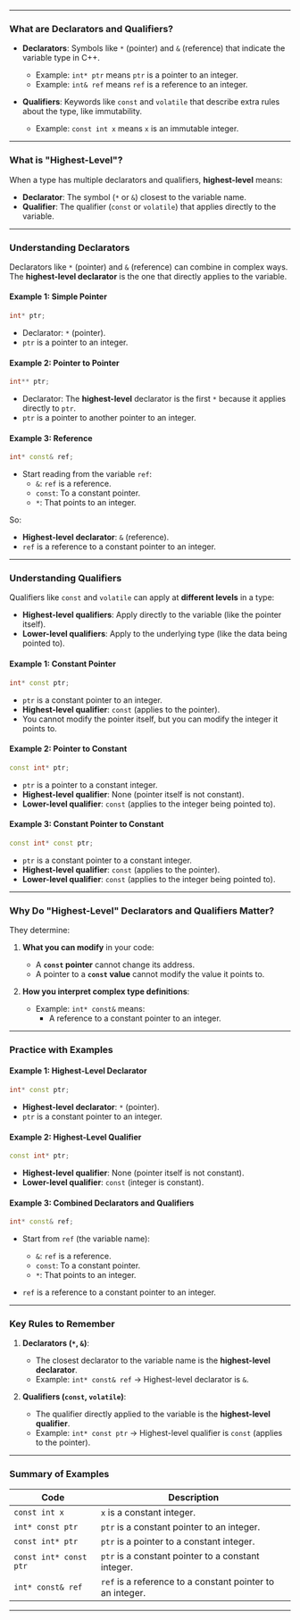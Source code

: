 
---

### **What are Declarators and Qualifiers?**

- **Declarators**: Symbols like `*` (pointer) and `&` (reference) that indicate the variable type in C++.
    - Example: `int* ptr` means `ptr` is a pointer to an integer.
    - Example: `int& ref` means `ref` is a reference to an integer.

- **Qualifiers**: Keywords like `const` and `volatile` that describe extra rules about the type, like immutability.
    - Example: `const int x` means `x` is an immutable integer.

---

### **What is "Highest-Level"?**

When a type has multiple declarators and qualifiers, **highest-level** means:
- **Declarator**: The symbol (`*` or `&`) closest to the variable name.
- **Qualifier**: The qualifier (`const` or `volatile`) that applies directly to the variable.

---

### **Understanding Declarators**

Declarators like `*` (pointer) and `&` (reference) can combine in complex ways. The **highest-level declarator** is the one that directly applies to the variable.

#### Example 1: Simple Pointer
```cpp
int* ptr;
```
- Declarator: `*` (pointer).
- `ptr` is a pointer to an integer.

#### Example 2: Pointer to Pointer
```cpp
int** ptr;
```
- Declarator: The **highest-level** declarator is the first `*` because it applies directly to `ptr`.
- `ptr` is a pointer to another pointer to an integer.

#### Example 3: Reference
```cpp
int* const& ref;
```
- Start reading from the variable `ref`:
    - `&`: `ref` is a reference.
    - `const`: To a constant pointer.
    - `*`: That points to an integer.

So:
- **Highest-level declarator**: `&` (reference).
- `ref` is a reference to a constant pointer to an integer.

---

### **Understanding Qualifiers**

Qualifiers like `const` and `volatile` can apply at **different levels** in a type:
- **Highest-level qualifiers**: Apply directly to the variable (like the pointer itself).
- **Lower-level qualifiers**: Apply to the underlying type (like the data being pointed to).

#### Example 1: Constant Pointer
```cpp
int* const ptr;
```
- `ptr` is a constant pointer to an integer.
- **Highest-level qualifier**: `const` (applies to the pointer).
- You cannot modify the pointer itself, but you can modify the integer it points to.

#### Example 2: Pointer to Constant
```cpp
const int* ptr;
```
- `ptr` is a pointer to a constant integer.
- **Highest-level qualifier**: None (pointer itself is not constant).
- **Lower-level qualifier**: `const` (applies to the integer being pointed to).

#### Example 3: Constant Pointer to Constant
```cpp
const int* const ptr;
```
- `ptr` is a constant pointer to a constant integer.
- **Highest-level qualifier**: `const` (applies to the pointer).
- **Lower-level qualifier**: `const` (applies to the integer being pointed to).

---

### **Why Do "Highest-Level" Declarators and Qualifiers Matter?**

They determine:
1. **What you can modify** in your code:
    - A **`const` pointer** cannot change its address.
    - A pointer to a **`const` value** cannot modify the value it points to.

2. **How you interpret complex type definitions**:
    - Example: `int* const&` means:
        - A reference to a constant pointer to an integer.

---

### **Practice with Examples**

#### Example 1: Highest-Level Declarator
```cpp
int* const ptr;
```
- **Highest-level declarator**: `*` (pointer).
- `ptr` is a constant pointer to an integer.

#### Example 2: Highest-Level Qualifier
```cpp
const int* ptr;
```
- **Highest-level qualifier**: None (pointer itself is not constant).
- **Lower-level qualifier**: `const` (integer is constant).

#### Example 3: Combined Declarators and Qualifiers
```cpp
int* const& ref;
```
- Start from `ref` (the variable name):
    - `&`: `ref` is a reference.
    - `const`: To a constant pointer.
    - `*`: That points to an integer.

- `ref` is a reference to a constant pointer to an integer.

---

### **Key Rules to Remember**
1. **Declarators (`*`, `&`)**:
    - The closest declarator to the variable name is the **highest-level declarator**.
    - Example: `int* const& ref` → Highest-level declarator is `&`.

2. **Qualifiers (`const`, `volatile`)**:
    - The qualifier directly applied to the variable is the **highest-level qualifier**.
    - Example: `int* const ptr` → Highest-level qualifier is `const` (applies to the pointer).

---

### **Summary of Examples**

| **Code**                | **Description**                                           |
|-------------------------|----------------------------------------------------------|
| `const int x`           | `x` is a constant integer.                               |
| `int* const ptr`        | `ptr` is a constant pointer to an integer.               |
| `const int* ptr`        | `ptr` is a pointer to a constant integer.                |
| `const int* const ptr`  | `ptr` is a constant pointer to a constant integer.       |
| `int* const& ref`       | `ref` is a reference to a constant pointer to an integer.|

---

